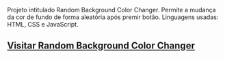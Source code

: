 Projeto intitulado Random Background Color Changer. Permite a mudança da cor de fundo de forma aleatória após premir botão.
Linguagens usadas: HTML, CSS e JavaScript.

## [Visitar Random Background Color Changer](https://nuno1alves.github.io/portfolio-websites/Random%20Background%Color%20Changer/)
